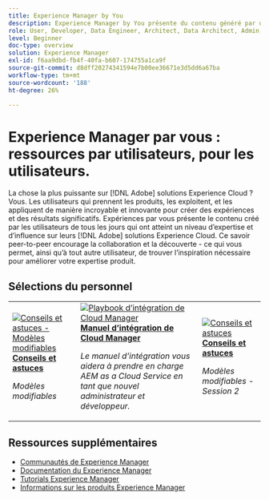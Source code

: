 ```yaml
---
title: Experience Manager by You
description: Experience Manager by You présente du contenu généré par des utilisateurs et utilisatrices de tous les jours qui ont acquis un certain niveau d’expertise et d’influence grâce à leurs connaissances d’Experience Manager.
role: User, Developer, Data Engineer, Architect, Data Architect, Admin, Leader
level: Beginner
doc-type: overview
solution: Experience Manager
exl-id: f6aa9dbd-fb4f-40fa-b607-174755a1ca9f
source-git-commit: d8dff20274341594e7b00ee36671e3d5dd6a67ba
workflow-type: tm+mt
source-wordcount: '188'
ht-degree: 26%

---
```


# Experience Manager par vous : ressources par utilisateurs, pour les utilisateurs.

La chose la plus puissante sur [!DNL Adobe] solutions Experience Cloud ? Vous. Les utilisateurs qui prennent les produits, les exploitent, et les appliquent de manière incroyable et innovante pour créer des expériences et des résultats significatifs. Expériences par vous présente le contenu créé par les utilisateurs de tous les jours qui ont atteint un niveau d’expertise et d’influence sur leurs [!DNL Adobe] solutions Experience Cloud. Ce savoir peer-to-peer encourage la collaboration et la découverte - ce qui vous permet, ainsi qu’à tout autre utilisateur, de trouver l’inspiration nécessaire pour améliorer votre expertise produit.

<div id="recs-overview-body-1"></div>
<div id="recs-overview-body-2"></div>
<div id="recs-overview-body-3"></div>
<div id="recs-overview-body-4"></div>
<div id="recs-overview-body-5"></div>
<div id="recs-overview-body-6"></div>

<div id="staff-picks-section">

## Sélections du personnel

<table>
<tr>
  <td>
    <a href="/help/experience-manager/sites/expert-resources/champion-tips-1.md">
      <img alt="Conseils et astuces - Modèles modifiables" src="https://video.tv.adobe.com/v/3409424?format=jpeg" />
    </a>
    <div>
      <a href="/help/experience-manager/sites/expert-resources/champion-tips-1.md">
    <strong>Conseils et astuces</strong>
    </a>
    </div>
    <p>
    <em>Modèles modifiables</em>
    <p>
  </td>
  <td>
    <a href="/help/experience-manager/cloud-service/expert-resources/aem-champions/onboarding-playbook.md">
      <img alt="Playbook d’intégration de Cloud Manager" src="https://video.tv.adobe.com/v/3419299?format=jpeg" />
    </a>
    <div>
      <a href="/help/experience-manager/cloud-service/expert-resources/aem-champions/onboarding-playbook.md">
    <strong>Manuel d’intégration de Cloud Manager</strong>
    </a>
    </div>
    <p>
    <em>Le manuel d’intégration vous aidera à prendre en charge AEM as a Cloud Service en tant que nouvel administrateur et développeur.</em>
    <p>
  </td>
  <td>
    <a href="/help/experience-manager/sites/expert-resources/champion-tips-2.md">
      <img alt="Conseils et astuces" src="https://video.tv.adobe.com/v/3409427?format=jpeg" />
    </a>
    <div>
      <a href="/help/experience-manager/sites/expert-resources/champion-tips-2.md">
    <strong>Conseils et astuces</strong>
    </a>
    </div>
    <p>
    <em>Modèles modifiables - Session 2</em>
    <p>
  </td>
</tr>
</table>

</div>

## Ressources supplémentaires

* [Communautés de Experience Manager](https://experienceleaguecommunities.adobe.com/t5/adobe-experience-manager/ct-p/adobe-experience-manager-community?profile.language=fr)
* [Documentation du Experience Manager](https://experienceleague.adobe.com/docs/experience-manager-cloud-service.html?lang=fr)
* [Tutorials Experience Manager](https://experienceleague.adobe.com/docs/experience-manager-learn/aem-tutorials/overview.html?lang=fr)
* [Informations sur les produits Experience Manager](https://business.adobe.com/fr/products/experience-manager/adobe-experience-manager.html)
